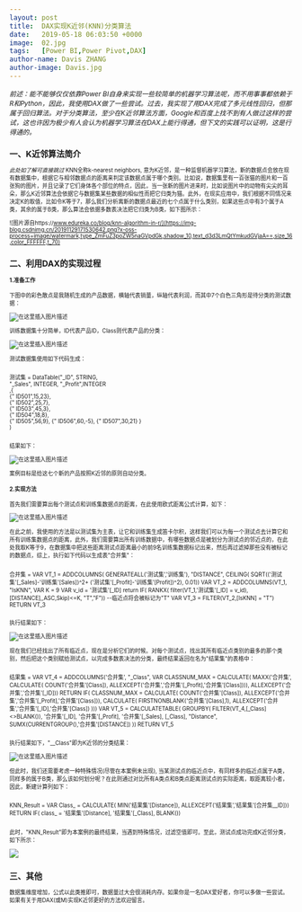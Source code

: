 ```yaml
---
layout: post
title:  DAX实现K近邻(KNN)分类算法
date:   2019-05-18 06:03:50 +0000
image:  02.jpg
tags:   [Power BI,Power Pivot,DAX]
author-name: Davis ZHANG
author-image: Davis.jpg
---
```


<small>*前述：能不能够仅仅依靠Power BI自身来实现一些较简单的机器学习算法呢，而不用事事都依赖于R和Python，因此，我使用DAX做了一些尝试。过去，我实现了用DAX完成了多元线性回归，但那属于回归算法。对于分类算法，至少在K近邻算法方面，Google和百度上找不到有人做过这样的尝试，这也许因为极少有人会认为机器学习算法在DAX上能行得通，但下文的实践可以证明，这是行得通的。*<small>

一、K近邻算法简介
-----
*此处如了解可直接跳过*
KNN全称k-nearest neighbors,  意为K近邻，是一种监督机器学习算法，新的数据点会放在现有数据集中，根据它与相邻数据点的距离来判定该数据点属于哪个类别。比如说，数据集里有一百张猫的图片和一百张狗的图片，并且记录了它们身体各个部位的特点，因此，当一张新的图片进来时，比如说图片中的动物有尖尖的耳朵，那么K近邻算法会依据它与数据集某些数据的相似性而把它归类为猫。此外，在现实应用中，我们根据不同情况来决定K的取值，比如令K等于7，那么我们分析离新的数据点最近的七个点属于什么类别，如果这些点中有3个属于A类，其余的属于B类，那么算法会依据多数表决法把它归类为B类，如下图所示：

![图片源自https://www.edureka.co/blog/knn-algorithm-in-r/](https://img-blog.csdnimg.cn/20191129171530642.png?x-oss-process=image/watermark,type_ZmFuZ3poZW5naGVpdGk,shadow_10,text_d3d3LmQtYmkudGVjaA==,size_16,color_FFFFFF,t_70)

二、利用DAX的实现过程
-----
#### 1.准备工作

下图中的彩色散点是我随机生成的产品数据，横轴代表销量，纵轴代表利润，而其中7个白色三角形是待分类的测试数据：

![在这里插入图片描述](https://img-blog.csdnimg.cn/20191129171616975.png?x-oss-process=image/watermark,type_ZmFuZ3poZW5naGVpdGk,shadow_10,text_d3d3LmQtYmkudGVjaA==,size_16,color_FFFFFF,t_70)

训练数据集十分简单，ID代表产品ID，Class则代表产品的分类：

![在这里插入图片描述](https://img-blog.csdnimg.cn/20191129171627554.png?x-oss-process=image/watermark,type_ZmFuZ3poZW5naGVpdGk,shadow_10,text_d3d3LmQtYmkudGVjaA==,size_16,color_FFFFFF,t_70)

测试数据集使用如下代码生成：

>```Python
测试集 = DataTable("_ID", STRING,  
                "_Sales", INTEGER,
                "_Profit",INTEGER  
               ,{  
                        {" ID501",15,23},  
                        {" ID502",25,7},  
                        {" ID503",45,3},  
                        {" ID504",18,8},  
                        {" ID505",56,9},
                        {" ID506",60,-5},
                        {" ID507",30,21}
                }  
           )
>```

结果如下：

![在这里插入图片描述](https://img-blog.csdnimg.cn/2019112917163915.png?x-oss-process=image/watermark,type_ZmFuZ3poZW5naGVpdGk,shadow_10,text_d3d3LmQtYmkudGVjaA==,size_16,color_FFFFFF,t_70)

案例目标是给这七个新的产品按照K近邻的原则自动分类。

#### 2.实现方法
首先我们需要算出每个测试点和训练集数据点的距离，在此使用欧式距离公式计算，如下：

![在这里插入图片描述](https://img-blog.csdnimg.cn/20191129171644251.png)

在此之前，我使用的方法是以测试集为主表，让它和训练集生成笛卡尔积，这样我们可以为每一个测试点去计算它和所有训练集数据点的距离，此外，我们需要算出所有训练数据中，有哪些数据点是被划分为测试点的邻近点的，在此处我取K等于9，在数据集中把这些距离测试点距离最小的前9名训练集数据标记出来，然后再过滤掉那些没有被标记的数据点，综上，执行如下代码以生成表"合并集"：

>```Python
合并集 = 
VAR VT_1 = 
ADDCOLUMNS(
    GENERATEALL('测试集','训练集'),
"DISTANCE",
CEILING(
    SQRT(('测试集'[_Sales]-'训练集'[Sales])^2+
    ('测试集'[_Profit]-'训练集'[Profit])^2),
0.01))
VAR VT_2 = 
ADDCOLUMNS(VT_1,
    "IsKNN",
    VAR K = 9
    VAR v_id = '测试集'[_ID]
    return
    IF(
        RANKX(
            filter(VT_1,'测试集'[_ID] = v_id),
                [DISTANCE],,ASC,Skip)<=K,
    "T","F"))
--临近点将会被标记为"T"
VAR VT_3 = 
FILTER(VT_2,[IsKNN] = "T")
RETURN VT_3
>```

执行结果如下：

![在这里插入图片描述](https://img-blog.csdnimg.cn/20191129171655592.png?x-oss-process=image/watermark,type_ZmFuZ3poZW5naGVpdGk,shadow_10,text_d3d3LmQtYmkudGVjaA==,size_16,color_FFFFFF,t_70)

现在我们已经找出了所有临近点，现在是分析它们的时候。对每个测试点，找出其所有临近点类别的最多的那个类别，然后把这个类别赋给测试点，以完成多数表决法的分类，最终结果返回在名为"结果集"的表格中：

>```Python
结果集 = 
VAR VT_4 = 
ADDCOLUMNS('合并集',
    "_Class",
    VAR CLASSNUM_MAX = 
    CALCULATE(
        MAXX('合并集',
            CALCULATE(
                COUNT('合并集'[Class]),
                    ALLEXCEPT('合并集','合并集'[_Profit],'合并集'[Class]))),
        ALLEXCEPT('合并集','合并集'[_ID]))
    RETURN
    IF(
        CLASSNUM_MAX = 
            CALCULATE(
                COUNT('合并集'[Class]),
                ALLEXCEPT('合并集','合并集'[_Profit],'合并集'[Class])),
        CALCULATE(
            FIRSTNONBLANK('合并集'[Class],1),
            ALLEXCEPT('合并集','合并集'[_ID],'合并集'[Class])
        )))
VAR VT_5 = 
CALCULATETABLE( 
    GROUPBY(
        FILTER(VT_4,[_Class]<>BLANK()),
        '合并集'[_ID],
        '合并集'[_Profit],
        '合并集'[_Sales],
        [_Class],
        "Distance",
        SUMX(CURRENTGROUP(),'合并集'[DISTANCE])
))
RETURN VT_5
>```

执行结果如下，"__Class"即为K近邻的分类结果：

![在这里插入图片描述](https://img-blog.csdnimg.cn/20191129171706367.png?x-oss-process=image/watermark,type_ZmFuZ3poZW5naGVpdGk,shadow_10,text_d3d3LmQtYmkudGVjaA==,size_16,color_FFFFFF,t_70)

但此时，我们还需要考虑一种特殊情况(尽管在本案例未出现), 当某测试点的临近点中，有同样多的临近点属于A类，同样多的属于B类，那么该如何划分呢？在此则通过对比所有A类点和B类点距离测试点的实际距离，取距离较小者，因此，新建计算列如下：

>```Python
KNN_Result = 
VAR Class_ = 
CALCULATE(
    MIN('结果集'[Distance]),
    ALLEXCEPT('结果集','结果集'[合并集__ID]))
RETURN
IF(
class_ = '结果集'[Distance],
'结果集'[_Class],
BLANK())
>```

此时，"KNN_Result"即为本案例的最终结果，当遇到特殊情况，过滤空值即可。至此，测试点成功完成K近邻分类，如下所示：

![ ](https://img-blog.csdnimg.cn/20191129171715538.png?x-oss-process=image/watermark,type_ZmFuZ3poZW5naGVpdGk,shadow_10,text_d3d3LmQtYmkudGVjaA==,size_16,color_FFFFFF,t_70)

三、其他
-----
数据集维度增加，公式以此类推即可，数据量过大会很消耗内存。如果你是一名DAX爱好者，你可以多做一些尝试。如果有关于用DAX(或M)实现K近邻更好的方法欢迎留言。